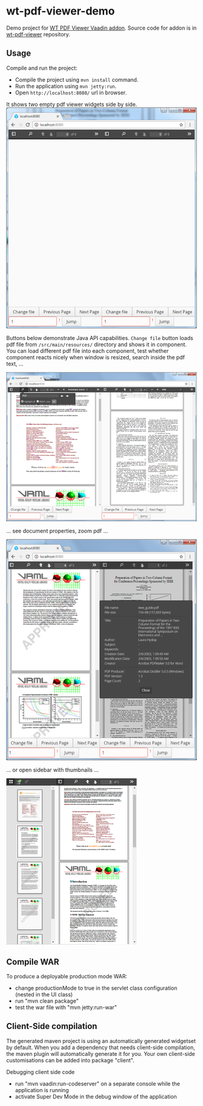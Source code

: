 # wt-pdf-viewer-demo

Demo project for [WT PDF Viewer Vaadin addon](https://vaadin.com/directory#!addon/wt-pdf-viewer). Source code for addon is in [wt-pdf-viewer](https://github.com/WhitesteinTechnologies/wt-pdf-viewer) repository.


## Usage
Compile and run the project:
* Compile the project using `mvn install` command. 
* Run the application using `mvn jetty:run`. 
* Open `http://localhost:8080/` url in browser.

It shows two empty pdf viewer widgets side by side. 
![Two empty widgets](/screenshots/demo-empty.png?raw=true "Two empty widgets")

Buttons below demonstrate Java API capabilities. `Change file` button loads pdf file from `/src/main/resources/` directory and shows it in component. You can load different pdf file into each component, test whether component reacts nicely when window is resized, search inside the pdf text, ...

![Search inside pdf](/screenshots/demo-search.png?raw=true "Search inside document")

... see document properties, zoom pdf ...

![Show pdf properties](/screenshots/demo-document-properties.png?raw=true "Show pdf properties")

... or open sidebar with thumbnails ...

![Thumbnails in sidebar](/screenshots/demo-sidebar-thumbnails.png?raw=true "Thumbnails in sidebar")


## Compile WAR
To produce a deployable production mode WAR:
- change productionMode to true in the servlet class configuration (nested in the UI class)
- run "mvn clean package"
- test the war file with "mvn jetty:run-war"

## Client-Side compilation
The generated maven project is using an automatically generated widgetset by default. 
When you add a dependency that needs client-side compilation, the maven plugin will 
automatically generate it for you. Your own client-side customisations can be added into
package "client".

Debugging client side code
  - run "mvn vaadin:run-codeserver" on a separate console while the application is running
  - activate Super Dev Mode in the debug window of the application
